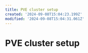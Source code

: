 ```yaml
---
title: PVE cluster setup
created: '2024-09-08T15:04:23.199Z'
modified: '2024-09-08T15:04:31.061Z'
---
```


# PVE cluster setup
